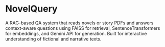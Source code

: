 # NovelQuery
A RAG-based QA system that reads novels or story PDFs and answers context-aware questions using FAISS for retrieval, SentenceTransformers for embeddings, and Gemini API for generation. Built for interactive understanding of fictional and narrative texts.
